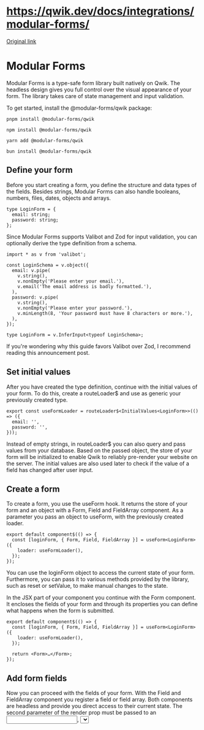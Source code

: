 # https://qwik.dev/docs/integrations/modular-forms/

[Original link](https://qwik.dev/docs/integrations/modular-forms/)

# Modular Forms

Modular Forms is a type-safe form library built natively on Qwik. The headless design gives you full control over the visual appearance of your form. The library takes care of state management and input validation.

To get started, install the @modular-forms/qwik package:

```
pnpm install @modular-forms/qwik
```

```
npm install @modular-forms/qwik
```

```
yarn add @modular-forms/qwik
```

```
bun install @modular-forms/qwik
```

## Define your form

Before you start creating a form, you define the structure and data types of the fields. Besides strings, Modular Forms can also handle booleans, numbers, files, dates, objects and arrays.

```
type LoginForm = {
  email: string;
  password: string;
};
```

Since Modular Forms supports Valibot and Zod for input validation, you can optionally derive the type definition from a schema.

```
import * as v from 'valibot';
 
const LoginSchema = v.object({
  email: v.pipe(
    v.string(),
    v.nonEmpty('Please enter your email.'),
    v.email('The email address is badly formatted.'),
  ),
  password: v.pipe(
    v.string(),
    v.nonEmpty('Please enter your password.'),
    v.minLength(8, 'Your password must have 8 characters or more.'),
  ),
});
 
type LoginForm = v.InferInput<typeof LoginSchema>;
```

If you're wondering why this guide favors Valibot over Zod, I recommend reading this announcement post.

## Set initial values

After you have created the type definition, continue with the initial values of your form. To do this, create a routeLoader$ and use as generic your previously created type.

```
export const useFormLoader = routeLoader$<InitialValues<LoginForm>>(() => ({
  email: '',
  password: '',
}));
```

Instead of empty strings, in routeLoader$ you can also query and pass values from your database. Based on the passed object, the store of your form will be initialized to enable Qwik to reliably pre-render your website on the server. The initial values are also used later to check if the value of a field has changed after user input.

## Create a form

To create a form, you use the useForm hook. It returns the store of your form and an object with a Form, Field and FieldArray component. As a parameter you pass an object to useForm, with the previously created loader.

```
export default component$(() => {
  const [loginForm, { Form, Field, FieldArray }] = useForm<LoginForm>({
    loader: useFormLoader(),
  });
});
```

You can use the loginForm object to access the current state of your form. Furthermore, you can pass it to various methods provided by the library, such as reset or setValue, to make manual changes to the state.

In the JSX part of your component you continue with the Form component. It encloses the fields of your form and through its properties you can define what happens when the form is submitted.

```
export default component$(() => {
  const [loginForm, { Form, Field, FieldArray }] = useForm<LoginForm>({
    loader: useFormLoader(),
  });
 
  return <Form>…</Form>;
});
```

## Add form fields

Now you can proceed with the fields of your form. With the Field and FieldArray component you register a field or field array. Both components are headless and provide you direct access to their current state. The second parameter of the render prop must be passed to an <input />, <select /> or <textarea /> element to connect it to your form.

```
<Form>
  <Field name="email">
    {(field, props) => (
      <input {...props} type="email" value={field.value} />
    )}
  </Field>
  <Field name="password">
    {(field, props) => (
      <input {...props} type="password" value={field.value} />
    )}
  </Field>
  <button type="submit">Login</button>
</Form>
```

This API design results in a fully type-safe form. Furthermore, it gives you full control over the user interface. You can develop your own TextInput component or connect a pre-built component library.

## Input validation

One of the core functionalities of Modular Forms is input validation. You can use a Valibot or Zod schema for this or our internal validation functions. To keep this guide simple, we use the Valibot schema we created earlier and pass it to the useForm hook.

valiForm$ is an adapter that converts Valibot's error messages to the format expected by Modular Forms. For Zod use zodForm$ instead.

```
const [loginForm, { Form, Field, FieldArray }] = useForm<LoginForm>({
  loader: useFormLoader(),
  validate: valiForm$(LoginSchema),
});
```

Now you only need to display the error messages of your fields in case of an error.

```
<Field name="email">
  {(field, props) => (
    <div>
      <input {...props} type="email" value={field.value} />
      {field.error && <div>{field.error}</div>}
    </div>
  )}
</Field>
```

## Handle submission

In the last step you only have to access the values via a function when submitting the form to process and use them further. You can use formAction$ for this or the onSubmit$ property of the Form component.

```
export const useFormAction = formAction$<LoginForm>((values) => {
  // Runs on server
}, valiForm$(LoginSchema));
 
export default component$(() => {
  const [loginForm, { Form, Field }] = useForm<LoginForm>({
    loader: useFormLoader(),
    action: useFormAction(),
    validate: valiForm$(LoginSchema),
  });
 
  const handleSubmit = $<SubmitHandler<LoginForm>>((values, event) => {
    // Runs on client
  });
 
  return (
    <Form onSubmit$={handleSubmit}>
      …
    </Form>
  );
});
```

## Final form

If we now put all the building blocks together, we get a working login form. Below you can see the assembled code and try it out in the attached sandbox.

```
// @ts-nocheck
/* eslint-disable @typescript-eslint/no-unused-vars */
import { $, component$, type QRL } from '@builder.io/qwik';
import { routeLoader$ } from '@builder.io/qwik-city';
import type { InitialValues, SubmitHandler } from '@modular-forms/qwik';
import { formAction$, useForm, valiForm$ } from '@modular-forms/qwik';
import * as v from 'valibot';
 
const LoginSchema = v.object({
  email: v.pipe(
    v.string(),
    v.nonEmpty('Please enter your email.'),
    v.email('The email address is badly formatted.'),
  ),
  password: v.pipe(
    v.string(),
    v.nonEmpty('Please enter your password.'),
    v.minLength(8, 'Your password must have 8 characters or more.'),
  ),
});
 
type LoginForm = v.InferInput<typeof LoginSchema>;
 
export const useFormLoader = routeLoader$<InitialValues<LoginForm>>(() => ({
  email: '',
  password: '',
}));
 
export const useFormAction = formAction$<LoginForm>((values) => {
  // Runs on server
}, valiForm$(LoginSchema));
 
export default component$(() => {
  const [loginForm, { Form, Field }] = useForm<LoginForm>({
    loader: useFormLoader(),
    action: useFormAction(),
    validate: valiForm$(LoginSchema),
  });
 
  const handleSubmit: QRL<SubmitHandler<LoginForm>> = $((values, event) => {
    // Runs on client
    console.log(values);
  });
 
  return (
    <Form onSubmit$={handleSubmit}>
      <Field name="email">
        {(field, props) => (
          <div>
            <input {...props} type="email" value={field.value} />
            {field.error && <div>{field.error}</div>}
          </div>
        )}
      </Field>
      <Field name="password">
        {(field, props) => (
          <div>
            <input {...props} type="password" value={field.value} />
            {field.error && <div>{field.error}</div>}
          </div>
        )}
      </Field>
      <button type="submit">Login</button>
    </Form>
  );
});
```

## Dealing With Props

Sometimes, you may need to initialize or update the state of your form from the parent component via props. In such cases, you can use the setValue function, as illustrated in the example below:

```
import { setValue, useForm } from "@modular-forms/qwik";
 
export interface FormProps {
 login?: LoginForm
}
 
export default component$<FormProps>((props) => {
  const [loginForm, { Form, Field }] = useForm<LoginForm>({
   // rest of the code...
  });
 
 useTask$(({ track }) => {
     const login = track(() => props.login);
    if (!login) return;
    for (const [key,value] of Object.entries(login)) {
      setValue(loginForm, key, value);
    }
  });
 
  // rest of the code...
});
```

By tracking props.login with useTask$, the form fields are dynamically updated whenever the parent provides new values.

## Summary

You have learned the basics of Modular Forms and are ready to create your first simple form. For more info and details you can find more guides and the API reference on our website: modularforms.dev

Do you like Modular Forms so far? It would be a great honor for us to get a star from you on GitHub!

### Contributors

Thanks to all the contributors who have helped make this documentation better!
